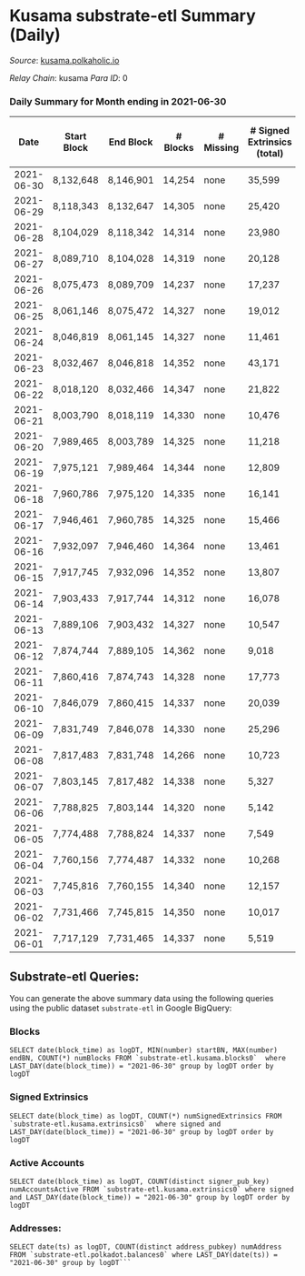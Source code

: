 # Kusama substrate-etl Summary (Daily)

_Source_: [kusama.polkaholic.io](https://kusama.polkaholic.io)

*Relay Chain*: kusama
*Para ID*: 0



### Daily Summary for Month ending in 2021-06-30


| Date | Start Block | End Block | # Blocks | # Missing | # Signed Extrinsics (total) | # Active Accounts | # Addresses with Balances | # Events | # Transfers | # XCM Transfers In | # XCM Transfers Out |
| ---- | ----------- | --------- | -------- | --------- | --------------------------- | ----------------- | ------------------------- | -------- | ----------- | ------------------ | ------------------- |
| 2021-06-30 | 8,132,648 | 8,146,901 | 14,254 | none  | 35,599 | 3,098 | 130,233 | 261,862 | 5,404 ($53,418,505.51) |   |   |
| 2021-06-29 | 8,118,343 | 8,132,647 | 14,305 | none  | 25,420 | 3,708 |  | 214,626 | 5,754 ($80,523,994.15) |   |   |
| 2021-06-28 | 8,104,029 | 8,118,342 | 14,314 | none  | 23,980 | 4,743 |  | 219,007 | 6,972 ($38,032,945.00) |   |   |
| 2021-06-27 | 8,089,710 | 8,104,028 | 14,319 | none  | 20,128 | 4,259 |  | 196,773 | 5,106 ($18,342,901.73) |   |   |
| 2021-06-26 | 8,075,473 | 8,089,709 | 14,237 | none  | 17,237 | 3,734 |  | 180,053 | 5,087 ($33,081,826.90) |   |   |
| 2021-06-25 | 8,061,146 | 8,075,472 | 14,327 | none  | 19,012 | 3,109 |  | 183,484 | 4,694 ($55,465,428.98) |   |   |
| 2021-06-24 | 8,046,819 | 8,061,145 | 14,327 | none  | 11,461 | 1,906 |  | 156,169 | 3,234 ($40,856,723.43) |   |   |
| 2021-06-23 | 8,032,467 | 8,046,818 | 14,352 | none  | 43,171 | 2,077 |  | 286,223 | 4,193 ($90,356,004.78) |   |   |
| 2021-06-22 | 8,018,120 | 8,032,466 | 14,347 | none  | 21,822 | 2,374 |  | 195,803 | 4,676 ($62,242,840.72) |   |   |
| 2021-06-21 | 8,003,790 | 8,018,119 | 14,330 | none  | 10,476 | 2,655 |  | 147,185 | 4,059 ($24,412,947.84) |   |   |
| 2021-06-20 | 7,989,465 | 8,003,789 | 14,325 | none  | 11,218 | 1,599 |  | 136,845 | 2,503 ($15,230,291.49) |   |   |
| 2021-06-19 | 7,975,121 | 7,989,464 | 14,344 | none  | 12,809 | 2,327 |  | 165,460 | 3,138 ($18,338,359.54) |   |   |
| 2021-06-18 | 7,960,786 | 7,975,120 | 14,335 | none  | 16,141 | 1,966 |  | 155,622 | 3,176 ($88,678,881.93) |   |   |
| 2021-06-17 | 7,946,461 | 7,960,785 | 14,325 | none  | 15,466 | 2,650 |  | 165,618 | 3,913 ($56,135,097.46) |   |   |
| 2021-06-16 | 7,932,097 | 7,946,460 | 14,364 | none  | 13,461 | 3,482 |  | 154,303 | 5,991 ($62,523,628.44) |   |   |
| 2021-06-15 | 7,917,745 | 7,932,096 | 14,352 | none  | 13,807 | 2,829 |  | 150,488 | 5,221 ($59,007,821.25) |   |   |
| 2021-06-14 | 7,903,433 | 7,917,744 | 14,312 | none  | 16,078 | 2,715 |  | 166,934 | 5,289 ($29,692,660.13) |   |   |
| 2021-06-13 | 7,889,106 | 7,903,432 | 14,327 | none  | 10,547 | 2,661 |  | 140,133 | 4,386 ($24,415,975.84) |   |   |
| 2021-06-12 | 7,874,744 | 7,889,105 | 14,362 | none  | 9,018 | 2,453 |  | 129,724 | 4,216 ($32,017,660.87) |   |   |
| 2021-06-11 | 7,860,416 | 7,874,743 | 14,328 | none  | 17,773 | 6,074 |  | 175,100 | 11,531 ($87,899,679.34) |   |   |
| 2021-06-10 | 7,846,079 | 7,860,415 | 14,337 | none  | 20,039 | 8,290 |  | 191,407 | 15,740 ($93,747,673.02) |   |   |
| 2021-06-09 | 7,831,749 | 7,846,078 | 14,330 | none  | 25,296 | 10,866 |  | 221,025 | 22,008 ($110,179,463.63) |   |   |
| 2021-06-08 | 7,817,483 | 7,831,748 | 14,266 | none  | 10,723 | 4,364 |  | 144,379 | 7,175 ($175,993,014.75) |   |   |
| 2021-06-07 | 7,803,145 | 7,817,482 | 14,338 | none  | 5,327 | 1,845 |  | 123,945 | 2,236 ($28,511,152.98) |   |   |
| 2021-06-06 | 7,788,825 | 7,803,144 | 14,320 | none  | 5,142 | 1,557 |  | 119,070 | 1,766 ($11,179,763.15) |   |   |
| 2021-06-05 | 7,774,488 | 7,788,824 | 14,337 | none  | 7,549 | 1,984 |  | 116,712 | 2,372 ($17,733,629.69) |   |   |
| 2021-06-04 | 7,760,156 | 7,774,487 | 14,332 | none  | 10,268 | 2,992 |  | 136,605 | 3,042 ($17,529,002.01) |   |   |
| 2021-06-03 | 7,745,816 | 7,760,155 | 14,340 | none  | 12,157 | 4,333 |  | 148,377 | 4,277 ($20,469,174.92) |   |   |
| 2021-06-02 | 7,731,466 | 7,745,815 | 14,350 | none  | 10,017 | 2,245 |  | 146,767 | 2,918 ($36,287,226.67) |   |   |
| 2021-06-01 | 7,717,129 | 7,731,465 | 14,337 | none  | 5,519 | 1,430 |  | 117,622 | 1,714 ($20,271,092.44) |   |   |

## Substrate-etl Queries:
You can generate the above summary data using the following queries using the public dataset `substrate-etl` in Google BigQuery:


### Blocks
```
SELECT date(block_time) as logDT, MIN(number) startBN, MAX(number) endBN, COUNT(*) numBlocks FROM `substrate-etl.kusama.blocks0`  where LAST_DAY(date(block_time)) = "2021-06-30" group by logDT order by logDT
```


### Signed Extrinsics
```
SELECT date(block_time) as logDT, COUNT(*) numSignedExtrinsics FROM `substrate-etl.kusama.extrinsics0`  where signed and LAST_DAY(date(block_time)) = "2021-06-30" group by logDT order by logDT
```


### Active Accounts
```
SELECT date(block_time) as logDT, COUNT(distinct signer_pub_key) numAccountsActive FROM `substrate-etl.kusama.extrinsics0` where signed and LAST_DAY(date(block_time)) = "2021-06-30" group by logDT order by logDT
```


### Addresses:
```
SELECT date(ts) as logDT, COUNT(distinct address_pubkey) numAddress FROM `substrate-etl.polkadot.balances0` where LAST_DAY(date(ts)) = "2021-06-30" group by logDT```


